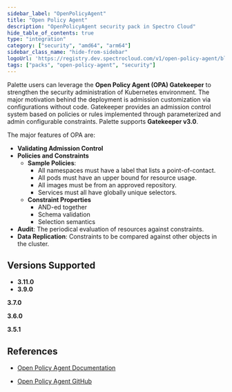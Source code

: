 ```yaml
---
sidebar_label: "OpenPolicyAgent"
title: "Open Policy Agent"
description: "OpenPolicyAgent security pack in Spectro Cloud"
hide_table_of_contents: true
type: "integration"
category: ["security", "amd64", "arm64"]
sidebar_class_name: "hide-from-sidebar"
logoUrl: 'https://registry.dev.spectrocloud.com/v1/open-policy-agent/blobs/sha256:fcbad202dc9ca5e7a756562d8f9fc180ee77474034447dabc302d8a5a2bbe148?type=image/png" alt="OpenPolicyAgent logo'
tags: ["packs", "open-policy-agent", "security"]
---
```


Palette users can leverage the **Open Policy Agent (OPA) Gatekeeper** to strengthen the security administration of Kubernetes environment. The major motivation behind the deployment is admission customization via configurations without code. Gatekeeper provides an admission control system based on policies or rules implemented through parameterized and admin configurable constraints. Palette supports **Gatekeeper v3.0**.

The major features of OPA are:

- **Validating Admission Control**
- **Policies and Constraints**
  - **Sample Policies**:
    - All namespaces must have a label that lists a point-of-contact.
    - All pods must have an upper bound for resource usage.
    - All images must be from an approved repository.
    - Services must all have globally unique selectors.
  - **Constraint Properties**
    - AND-ed together
    - Schema validation
    - Selection semantics
- **Audit**: The periodical evaluation of resources against constraints.
- **Data Replication**: Constraints to be compared against other objects in the cluster.

## Versions Supported

<Tabs queryString="versions">

<TabItem label="3.9.x" value="3.9.x">

- **3.11.0**
- **3.9.0**

</TabItem>

<TabItem label="3.7.x" value="3.7.x">

**3.7.0**

</TabItem>

<TabItem label="3.6.x" value="3.6.x">

**3.6.0**

</TabItem>

<TabItem label="3.5.x" value="3.5.x">

**3.5.1**

</TabItem>

</Tabs>

## References

- [Open Policy Agent Documentation](https://open-policy-agent.github.io/gatekeeper/website/docs)

- [Open Policy Agent GitHub](https://github.com/open-policy-agent/gatekeeper)
